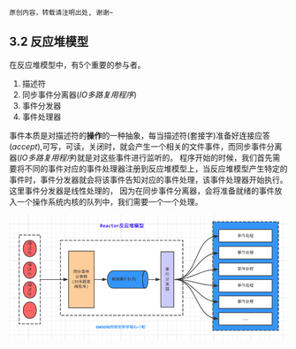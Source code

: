 ```
原创内容，转载请注明出处, 谢谢~
```

## 3.2 反应堆模型

在反应堆模型中，有5个重要的参与者。

1. 描述符
2. 同步事件分离器(*IO多路复用程序*)
3. 事件分发器
4. 事件处理器

事件本质是对描述符的**操作**的一种抽象，每当描述符(套接字)准备好连接应答(*accept*),可写，可读，关闭时，就会产生一个相关的文件事件，而同步事件分离器(*IO多路复用程序*)就是对这些事件进行监听的。
程序开始的时候，我们首先需要将不同的事件对应的事件处理器注册到反应堆模型上，当反应堆模型产生特定的事件时，事件分发器就会将该事件告知对应的事件处理，该事件处理器开始执行。这里事件分发器是线性处理的，
因为在同步事件分离器，会将准备就绪的事件放入一个操作系统内核的队列中，我们需要一个一个处理。

![反应堆模型](../img/03/reactor.png)
